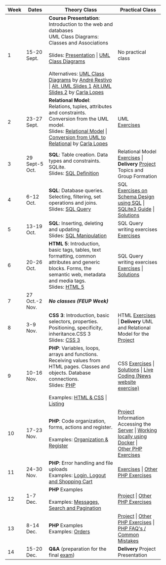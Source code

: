 | Week | Dates          | Theory Class                                                 | Practical Class                                              |
| ---- | -------------- | ------------------------------------------------------------ | ------------------------------------------------------------ |
| 1    | 15-20 Sept.    | **Course Presentation**: Introduction to the web and databases<br />UML Class Diagrams: Classes and Associations<br /><br />Slides: [Presentation](https://web.fe.up.pt/~arestivo/presentation/sibd) \| [UML Class Diagrams](/teaching/slides/uml/class) <br/><br/> Alternatives: [UML Class Diagrams](https://web.fe.up.pt/~arestivo/presentation/uml-classes) by [André Restivo](https://web.fe.up.pt/~arestivo/page/) \| [Alt. UML Slides 1](https://drive.google.com/open?id=1_hGXTIVIQLHAwtZWNrwh1qARVYuS25CR) [Alt.UML Slides 2](https://drive.google.com/open?id=1AzI2PvqbNL-B6MVcEtazYgxZ_EBmU7C9) by [Carla Lopes](http://www.carlalopes.com) | No practical class                                           |
| 2    | 23-27 Sept.    | **Relational Model**: Relations, tuples, attributes and constraints. Conversion from the UML model.<br />Slides: [Relational Model](https://web.fe.up.pt/~arestivo/presentation/relationalmodel) \| [Conversion from UML to Relational](https://drive.google.com/file/d/1LCbseRfrHvnyd1f4oYi1zMt2dVM2Q8BA/view?usp=sharing) by [Carla Lopes](http://www.carlalopes.com) | UML <br/>[Exercises](/teaching/exercises/uml/class/) |
| 3    | 29 Sept-5 Oct. | **SQL**: Table creation. Data types and constraints. SQLite.<br />Slides: [SQL Definition](/teaching/slides/sql/sql-ddl/) | Relational Model <br/>[Exercises](/teaching/exercises/uml/conversion_to_relational/) \| <i class="fa fa-envelope fa-pulse delivery"></i>**Delivery** [Project](/teaching/2020/ESIN_SIBD/esin/project) Topics and Group Formation |
| 4    | 6-12 Oct.      | **SQL**: Database queries. Selecting, filtering, set operations and joins.<br />Slides: [SQL Query](https://web.fe.up.pt/~arestivo/presentation/sql-dql) | SQL <br/>[Exercises on Schema Design using SQL](/teaching/solutions/uml/conversion_to_relational/) \| [SQLite3 Guide](/teaching/howto/sqlite/) \| [Solutions](/teaching/exercises/sql/ddl/) |
| 5    | 13-19 Oct.     | **SQL**: Inserting, deleting and updating<br />Slides: [SQL Manipulation](https://web.fe.up.pt/~arestivo/presentation/sql-dml) | SQL Query writing exercises <br/>[Exercises](/teaching/exercises/sql/dql/) |
| 6    | 20-26 Oct.     | **HTML 5**: Introduction, basic tags, tables, text formatting, common attributes and generic blocks. Forms, the semantic web, metadata and media tags.<br />Slides: [HTML 5](https://web.fe.up.pt/~arestivo/presentation/html5) | SQL Query writing exercises <br/>[Exercises](/teaching/exercises/sql/dql/) \| [Solutions](/teaching/exercises/sql/dql/) |
| 7    | 27 Oct.-2 Nov. | ***No classes (FEUP Week)***                                 |                                                              |
| 8    | 3-9 Nov.       | **CSS 3**: Introduction, basic selectors, properties. Positioning, specificity, inheritance.CSS 3<br />Slides: [CSS 3](https://web.fe.up.pt/~arestivo/presentation/css3) | HTML [Exercises](/teaching/exercises/html/html5/) \| <i class="fa fa-envelope fa-pulse delivery"></i>**Delivery** UML and Relational Model for the [Project](/teaching/2020/ESIN_SIBD/esin/project) |
| 9   | 10-16 Nov.     | **PHP**: Variables, loops, arrays and functions. Receiving values from HTML pages. Classes and objects. Database connections.<br />Slides: [PHP](https://web.fe.up.pt/~arestivo/presentation/php)<br /><br />Examples: [HTML & CSS](/teaching/exercises/css/html-css.zip) \| [Listing](/teaching/exercises/php/listing.zip)| CSS [Exercises](https://www.fe.up.pt/~arestivo/page/exercises/css/) \| [Solutions](https://www.fe.up.pt/~arestivo/page/solutions/css/) \| <i class="fas fa-video recording"></i> [Live Coding (News website exercise)](https://www.youtube.com/playlist?list=PL2P6FJpC6dvADsq5iTcRHASMdY7CcXTLt) |
| 10   | 17-23 Nov.     | **PHP**: Code organization, forms, actions and register.<br /><br />Examples: [Organization & Register](/teaching/exercises/php/organization-register.zip) | [Project](/teaching/2020/ESIN_SIBD/esin/project) Information <br/>Accessing the [Server](https://www.fe.up.pt/~arestivo/page/help/servers/) \| [Working locally using Docker](/teaching/howto/local_dev_with_docker) \| <br/> [Other PHP Exercises](https://web.fe.up.pt/~arestivo/page/exercises/php/) |
| 11   | 24-30 Nov.     | **PHP**: Error handling and file uploads<br />Examples: [Login, Logout and Shopping Cart](/teaching/exercises/php/login-cart.zip) | [Exercises](https://web.fe.up.pt/~arestivo/page/exercises/php/) \| [Other PHP Exercises](https://web.fe.up.pt/~arestivo/page/exercises/php/) |
| 12   | 1-7 Dec.       | **PHP** Examples<br /><br />Examples: [Messages, Search and Pagination](/teaching/exercises/php/messages-search-pagination.zip) | [Project](/teaching/2020/ESIN_SIBD/esin/project) \| [Other PHP Exercises](https://web.fe.up.pt/~arestivo/page/exercises/php/) |
| 13   | 8-14 Dec.      | **PHP** Examples<br />Examples: [Orders](/teaching/exercises/php/orders.zip) |  [Project](/teaching/2020/ESIN_SIBD/esin/project) \| [Other PHP Exercises](https://web.fe.up.pt/~arestivo/page/exercises/php/) \| [PHP FAQ's / Common Mistakes](/teaching/2020/ESIN_SIBD/tips_faq) |
| 14   | 15-20 Dec.     | **Q&A** (preparation for the final [exam](/teaching/2020/ESIN_SIBD/exam/))                     | <i class="fa fa-envelope fa-pulse delivery"></i>**Delivery** Project Presentation                                     |
